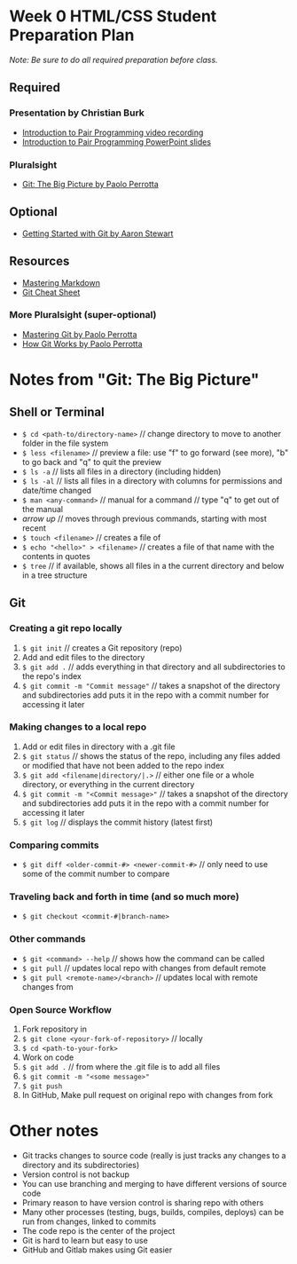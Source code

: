 # Week 0 HTML/CSS Student Preparation Plan

_Note: Be sure to do all required preparation before class._

## Required
### Presentation by Christian Burk
- [Introduction to Pair Programming video recording](https://web.microsoftstream.com/video/3e43ff28-0a5a-4804-b998-b5239254106a)
- [Introduction to Pair Programming PowerPoint slides](intro-to-pair-programming.pptx)

### Pluralsight

- [Git: The Big Picture by Paolo Perrotta](https://app.pluralsight.com/library/courses/git-big-picture/table-of-contents)

## Optional
- [Getting Started with Git by Aaron Stewart](https://app.pluralsight.com/library/courses/getting-started-git/table-of-contents)

## Resources
- [Mastering Markdown](https://guides.github.com/features/mastering-markdown/)
- [Git Cheat Sheet](https://www.git-tower.com/blog/git-cheat-sheet)

### More Pluralsight (super-optional)
- [Mastering Git by Paolo Perrotta](https://app.pluralsight.com/library/courses/master-git/table-of-contents)
- [How Git Works by Paolo Perrotta](https://app.pluralsight.com/library/courses/how-git-works/table-of-contents)

# Notes from "Git: The Big Picture"
## Shell or Terminal
- `$ cd <path-to/directory-name>` // change directory to move to another folder in the file system
- `$ less <filename>` // preview a file: use "f" to go forward (see more), "b" to go back and "q" to quit the preview
- `$ ls -a` // lists all files in a directory (including hidden)
- `$ ls -al` // lists all files in a directory with columns for permissions and date/time changed
- `$ man <any-command>` // manual for a command
    // type "q" to get out of the manual
- *arrow up* // moves through previous commands, starting with most recent
- `$ touch <filename>` // creates a file of <filename>
- `$ echo "<hello>" > <filename>` // creates a file of that name with the contents in quotes
- `$ tree` // if available, shows all files in a the current directory and below in a tree structure

## Git
### Creating a git repo locally
1. `$ git init` // creates a Git repository (repo)
1. Add and edit files to the directory
1. `$ git add .` // adds everything in that directory and all subdirectories to the repo's index
1. `$ git commit -m "Commit message"` // takes a snapshot of the directory and subdirectories add puts it in the repo with a commit number for accessing it later

### Making changes to a local repo
1. Add or edit files in directory with a .git file
1. `$ git status` // shows the status of the repo, including any files added or modified that have not been added to the repo index
1. `$ git add <filename|directory/|.>` // either one file or a whole directory, or everything in the current directory
1. `$ git commit -m "<Commit message>"` // takes a snapshot of the directory and subdirectories add puts it in the repo with a commit number for accessing it later
1. `$ git log` // displays the commit history (latest first)

### Comparing commits
- `$ git diff <older-commit-#> <newer-commit-#>` // only need to use some of the commit number to compare

### Traveling back and forth in time (and so much more)
- `$ git checkout <commit-#|branch-name>`

### Other commands
- `$ git <command> --help` // shows how the command can be called
- `$ git pull` // updates local repo with changes from default remote
- `$ git pull <remote-name>/<branch>` // updates local <branch> with remote changes from <remote-name>

### Open Source Workflow
1. Fork repository in <GitHub>
1. `$ git clone <your-fork-of-repository>` // locally
1. `$ cd <path-to-your-fork>` 
1. Work on code
1. `$ git add .` // from where the .git file is to add all files
1. `$ git commit -m "<some message>"`
1. `$ git push`
1. In GitHub, Make pull request on original repo with changes from fork

# Other notes
- Git tracks changes to source code (really is just tracks any changes to a directory and its subdirectories)
- Version control is not backup
- You can use branching and merging to have different versions of source code
- Primary reason to have version control is sharing repo with others
- Many other processes (testing, bugs, builds, compiles, deploys) can be run from changes, linked to commits
- The code repo is the center of the project
- Git is hard to learn but easy to use
- GitHub and Gitlab makes using Git easier
